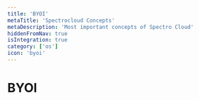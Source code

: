 ```yaml
---
title: 'BYOI'
metaTitle: 'Spectrocloud Concepts'
metaDescription: 'Most important concepts of Spectro Cloud'
hiddenFromNav: true
isIntegration: true
category: ['os']
icon: 'byoi'
---
```


# BYOI
